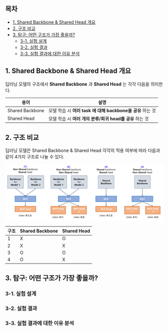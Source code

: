 
## 목차

* [1. Shared Backbone & Shared Head 개요](#1-shared-backbone--shared-head-개요)
* [2. 구조 비교](#2-구조-비교)
* [3. 탐구: 어떤 구조가 가장 좋을까?](#3-탐구-어떤-구조가-가장-좋을까)
  * [3-1. 실험 설계](#3-1-실험-설계)
  * [3-2. 실험 결과](#3-2-실험-결과)
  * [3-3. 실험 결과에 대한 이유 분석](#3-3-실험-결과에-대한-이유-분석)

## 1. Shared Backbone & Shared Head 개요

딥러닝 모델의 구조에서 **Shared Backbone** 과 **Shared Head** 는 각각 다음을 의미한다.

| 용어              | 설명                                         |
|-----------------|--------------------------------------------|
| Shared Backbone | 모델 학습 시 **여러 task 에 대해 backbone을 공유** 하는 것 |
| Shared Head     | 모델 학습 시 **여러 개의 분류/회귀 head를 공유** 하는 것      |

## 2. 구조 비교

딥러닝 모델은 Shared Backbone & Shared Head 각각의 적용 여부에 따라 다음과 같이 4가지 구조로 나눌 수 있다.

![image](images/Backbone_Head_1.PNG)

| 구조 | Shared Backbone | Shared Head |
|----|-----------------|-------------|
| 1  | X               | O           |
| 2  | X               | X           |
| 3  | O               | O           |
| 4  | O               | X           |

## 3. 탐구: 어떤 구조가 가장 좋을까?

### 3-1. 실험 설계

### 3-2. 실험 결과

### 3-3. 실험 결과에 대한 이유 분석
